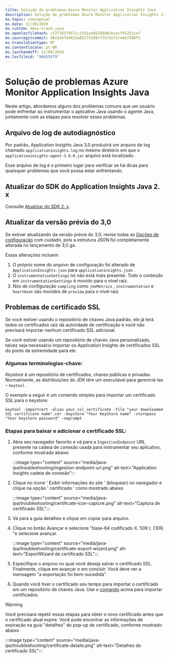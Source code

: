```yaml
---
title: Solução de problemas-Azure Monitor Application Insights Java
description: Solução de problemas Azure Monitor Application Insights Java
ms.topic: conceptual
ms.date: 11/30/2020
ms.custom: devx-track-java
ms.openlocfilehash: cf27763f857cc1fd1aad5256d0c6cecf91251caf
ms.sourcegitcommit: 48cb2b7d4022a85175309cf3573e72c4e67288f5
ms.translationtype: MT
ms.contentlocale: pt-BR
ms.lasthandoff: 12/08/2020
ms.locfileid: "96855579"
---
```

# <a name="troubleshooting-azure-monitor-application-insights-java"></a>Solução de problemas Azure Monitor Application Insights Java

Neste artigo, abordamos alguns dos problemas comuns que um usuário pode enfrentar ao instrumentar o aplicativo Java usando o agente Java, juntamente com as etapas para resolver esses problemas.

## <a name="self-diagnostic-log-file"></a>Arquivo de log de autodiagnóstico

Por padrão, Application Insights Java 3,0 produzirá um arquivo de log chamado `applicationinsights.log` no mesmo diretório em que o `applicationinsights-agent-3.0.0.jar` arquivo está localizado.

Esse arquivo de log é o primeiro lugar para verificar se há dicas para quaisquer problemas que você possa estar enfrentando.

## <a name="upgrade-from-application-insights-java-2x-sdk"></a>Atualizar do SDK do Application Insights Java 2. x

Consulte [Atualizar do SDK 2. x](./java-standalone-upgrade-from-2x.md).

## <a name="upgrade-from-30-preview"></a>Atualizar da versão prévia do 3,0

Se estiver atualizando da versão prévia do 3,0, revise todas as [Opções de configuração](./java-standalone-config.md) com cuidado, pois a estrutura JSON foi completamente alterada no lançamento de 3,0 ga.

Essas alterações incluem:

1.  O próprio nome do arquivo de configuração foi alterado de `ApplicationInsights.json` para `applicationinsights.json` .
2.  O `instrumentationSettings` nó não está mais presente. Todo o conteúdo em `instrumentationSettings` é movido para o nível raiz. 
3.  Nós de configuração `sampling` como `jmxMetrics` , `instrumentation` e `heartbeat` são movidos de `preview` para o nível raiz.

## <a name="ssl-certificate-issues"></a>Problemas de certificado SSL

Se você estiver usando o repositório de chaves Java padrão, ele já terá todos os certificados raiz da autoridade de certificação e você não precisará importar nenhum certificado SSL adicional.

Se você estiver usando um repositório de chaves Java personalizado, talvez seja necessário importar os Application Insights de certificados SSL do ponto de extremidade para ele.

### <a name="some-key-terminology"></a>Algumas terminologias-chave:
*Keystore* é um repositório de certificados, chaves públicas e privadas. Normalmente, as distribuições do JDK têm um executável para gerenciá-las – `keytool` .

O exemplo a seguir é um comando simples para importar um certificado SSL para o keystore:

`keytool -importcert -alias your_ssl_certificate -file "your downloaded SSL certificate name".cer -keystore "Your KeyStore name" -storepass "Your keystore password" -noprompt`

### <a name="steps-to-download-and-add-the-ssl-certificate"></a>Etapas para baixar e adicionar o certificado SSL:

1.  Abra seu navegador favorito e vá para a `IngestionEndpoint` URL presente na cadeia de conexão usada para instrumentar seu aplicativo, conforme mostrado abaixo

    :::image type="content" source="media/java-ipa/troubleshooting/ingestion-endpoint-url.png" alt-text="Application Insights cadeia de conexão":::

2.  Clique no ícone ' Exibir informações do site ' (bloquear) no navegador e clique na opção ' certificado ' como mostrado abaixo

    :::image type="content" source="media/java-ipa/troubleshooting/certificate-icon-capture.png" alt-text="Captura de certificado SSL":::

3.  Vá para a guia detalhes e clique em copiar para arquivo.
4.  Clique no botão Avançar e selecione "base-64 codificado X. 509 (. CER) "e selecione avançar.

    :::image type="content" source="media/java-ipa/troubleshooting/certificate-export-wizard.png" alt-text="ExportWizard de certificado SSL":::

5.  Especifique o arquivo no qual você deseja salvar o certificado SSL. Finalmente, clique em avançar e em concluir. Você deve ver a mensagem "a exportação foi bem-sucedida".
6.  Quando você tiver o certificado seu tempo para importar o certificado em um repositório de chaves Java. Use o [comando](#some-key-terminology) acima para importar certificados.

> [!WARNING]
> Você precisará repetir essas etapas para obter o novo certificado antes que o certificado atual expire. Você pode encontrar as informações de expiração na guia "detalhes" do pop-up de certificado, conforme mostrado abaixo

:::image type="content" source="media/java-ipa/troubleshooting/certificate-details.png" alt-text="Detalhes do certificado SSL":::
